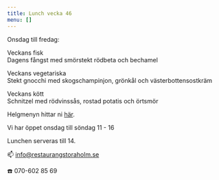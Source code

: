 ```yaml
---
title: Lunch vecka 46
menu: []
---
```

Onsdag till fredag:

Veckans fisk\
Dagens fångst med smörstekt rödbeta och bechamel

Veckans vegetariska\
Stekt gnocchi med skogschampinjon, grönkål och västerbottensostkräm

Veckans kött\
Schnitzel med rödvinssås, rostad potatis och örtsmör

Helgmenyn hittar ni [här](https://www.restaurangstoraholm.se/helg/?i=2).

Vi har öppet onsdag till söndag 11 - 16

Lunchen serveras till 14.[](http://www.bjorlandagard.se)[](http://www.bjorlandagard.se)[](https://www.restaurangstoraholm.se/helg/?i=2)[](https://www.restaurangstoraholm.se/helg/?i=2)

📫 info@restaurangstoraholm.se

☎️ 070-602 85 69